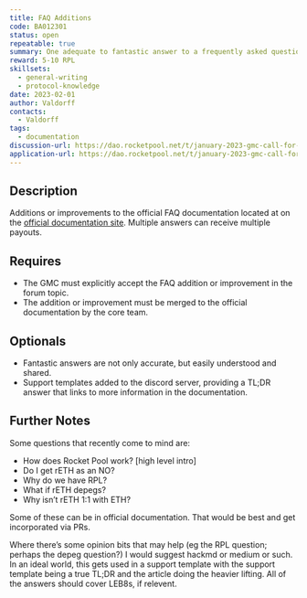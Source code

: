 ```yaml
---
title: FAQ Additions
code: BA012301
status: open
repeatable: true
summary: One adequate to fantastic answer to a frequently asked question added to the [Rocket Pool official documentation](https://github.com/rocket-pool/docs.rocketpool.net/blob/main/docs/overview/faq.md). Multiple answers can receive multiple payouts. 
reward: 5-10 RPL
skillsets:
  - general-writing
  - protocol-knowledge
date: 2023-02-01
author: Valdorff
contacts:
  - Valdorff
tags: 
  - documentation
discussion-url: https://dao.rocketpool.net/t/january-2023-gmc-call-for-bounty-applications-deadline-is-january-15th/1336/12
application-url: https://dao.rocketpool.net/t/january-2023-gmc-call-for-bounty-applications-deadline-is-january-15th/1336/12
---
```


## Description

Additions or improvements to the official FAQ documentation located at on the [official documentation site](https://docs.rocketpool.net/overview/faq.html). Multiple answers can receive multiple payouts. 

## Requires
* The GMC must explicitly accept the FAQ addition or improvement in the forum topic.
* The addition or improvement must be merged to the official documentation by the core team. 

## Optionals
* Fantastic answers are not only accurate, but easily understood and shared.
* Support templates added to the discord server, providing a TL;DR answer that links to more information in the documentation. 

## Further Notes

Some questions that recently come to mind are:
* How does Rocket Pool work? [high level intro]
* Do I get rETH as an NO?
* Why do we have RPL?
* What if rETH depegs?
* Why isn’t rETH 1:1 with ETH?

Some of these can be in official documentation. That would be best and get incorporated via PRs. 

Where there’s some opinion bits that may help (eg the RPL question; perhaps the depeg question?) I would suggest hackmd or medium or such. In an ideal world, this gets used in a support template with the support template being a true TL;DR and the article doing the heavier lifting. All of the answers should cover LEB8s, if relevent.